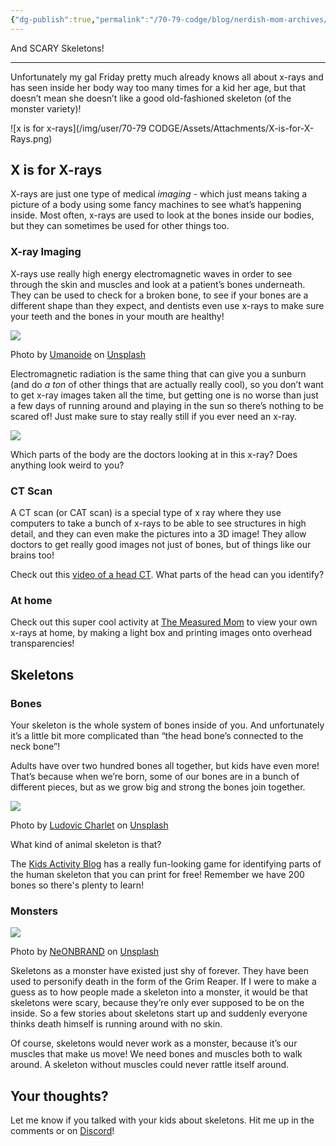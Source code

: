 ```yaml
---
{"dg-publish":true,"permalink":"/70-79-codge/blog/nerdish-mom-archives/2019/x-is-for-x-rays/","title":"X is for X-Rays","created":"","updated":""}
---
```



And SCARY Skeletons!

* * *

Unfortunately my gal Friday pretty much already knows all about x-rays and has seen inside her body way too many times for a kid her age, but that doesn’t mean she doesn’t like a good old-fashioned skeleton (of the monster variety)!

![x is for x-rays](/img/user/70-79 CODGE/Assets/Attachments/X-is-for-X-Rays.png)

## **X is for X-rays**

X-rays are just one type of medical _imaging_ - which just means taking a picture of a body using some fancy machines to see what’s happening inside. Most often, x-rays are used to look at the bones inside our bodies, but they can sometimes be used for other things too.

### **X-ray** Imaging

X-rays use really high energy electromagnetic waves in order to see through the skin and muscles and look at a patient’s bones underneath. They can be used to check for a broken bone, to see if your bones are a different shape than they expect, and dentists even use x-rays to make sure your teeth and the bones in your mouth are healthy!

![](https://lh6.googleusercontent.com/dt-vicgStl9RGdDfMoVrW4xQGaOOIGk05u0Lnle2BHDsezYsNNT_R9CZXYZyjj7dtxXZz9k84Ixmkrt5col2Y8hQ2DfQUSmbiLEBXyJaN-x6HX6W2X6pN0rDb8bemzUu0VdhIdSX)

Photo by [Umanoide](https://unsplash.com/@umanoide?utm_source=unsplash&utm_medium=referral&utm_content=creditCopyText) on [Unsplash](https://unsplash.com/s/photos/ct-scan?utm_source=unsplash&utm_medium=referral&utm_content=creditCopyText)

Electromagnetic radiation is the same thing that can give you a sunburn (and do _a ton_ of other things that are actually really cool), so you don’t want to get x-ray images taken all the time, but getting one is no worse than just a few days of running around and playing in the sun so there’s nothing to be scared of! Just make sure to stay really still if you ever need an x-ray.

![](https://lh6.googleusercontent.com/GOYNtVgwyEPTdxBYsN_HYYyCgi5QGd3OP9WevmpZTs1DBOu9iXpMwJr2MJQkdHJfDmT1S2vGhZvzl4QfzbSSlt-XdW9mVHnfEQ0gqzM3tmSOYw9KCGvoICAKbZY9FBsXHN6ftR8h)

Which parts of the body are the doctors looking at in this x-ray? Does anything look weird to you?

### **CT Scan**

A CT scan (or CAT scan) is a special type of x ray where they use computers to take a bunch of x-rays to be able to see structures in high detail, and they can even make the pictures into a 3D image! They allow doctors to get really good images not just of bones, but of things like our brains too!

Check out this [video of a head CT](https://www.youtube.com/watch?v=RB7tfXFMwrc). What parts of the head can you identify?

### **At home**

Check out this super cool activity at [The Measured Mom](https://www.themeasuredmom.com/easy-sensory-activity-for-kids-make-an-x-ray-light-box/) to view your own x-rays at home, by making a light box and printing images onto overhead transparencies!

## **Skeletons**

### **Bones**

Your skeleton is the whole system of bones inside of you. And unfortunately it’s a little bit more complicated than “the head bone’s connected to the neck bone”!

Adults have over two hundred bones all together, but kids have even more! That’s because when we’re born, some of our bones are in a bunch of different pieces, but as we grow big and strong the bones join together. 

![](https://lh5.googleusercontent.com/fFzs3NoYGgPE2ZhUBCeS7UcVrsCN8sWd07LhwJ4LKOoxo3tH1uHw4IBZ9eRj8KRJ1GNR4sljFS25VisCzw9zfForAXjGyIKs9Wc7ZOagU_n5iifDWDAXJ1OPeDfUDbARQztcsc2p)

Photo by [Ludovic Charlet](https://unsplash.com/@ludo_pics?utm_source=unsplash&utm_medium=referral&utm_content=creditCopyText) on [Unsplash](https://unsplash.com/s/photos/x-ray?utm_source=unsplash&utm_medium=referral&utm_content=creditCopyText)

What kind of animal skeleton is that?

The [Kids Activity Blog](https://kidsactivitiesblog.com/60287/skeleton-printable-game) has a really fun-looking game for identifying parts of the human skeleton that you can print for free! Remember we have 200 bones so there's plenty to learn!

### **Monsters**

![](https://lh4.googleusercontent.com/_U1_gpYcfqJaFf9sNzVR0E6pTeb4DoIlJb7z4mldaqhgaDalQtTz_OV0CvybzUMFk_uXDr2gwJk9ntmHDUQ8_x83Br3ahe7CJnz4Tb92YnV476WWnpVnP3S0j7i588wWb0TnXziw)

Photo by [NeONBRAND](https://unsplash.com/@neonbrand?utm_source=unsplash&utm_medium=referral&utm_content=creditCopyText) on [Unsplash](https://unsplash.com/s/photos/skeleton?utm_source=unsplash&utm_medium=referral&utm_content=creditCopyText)

Skeletons as a monster have existed just shy of forever. They have been used to personify death in the form of the Grim Reaper. If I were to make a guess as to how people made a skeleton into a monster, it would be that skeletons were scary, because they’re only ever supposed to be on the inside. So a few stories about skeletons start up and suddenly everyone thinks death himself is running around with no skin.

Of course, skeletons would never work as a monster, because it’s our muscles that make us move! We need bones and muscles both to walk around. A skeleton without muscles could never rattle itself around.

## **Your thoughts?**

Let me know if you talked with your kids about skeletons. Hit me up in the comments or on [Discord](https://discord.gg/JkPbnhb)!
